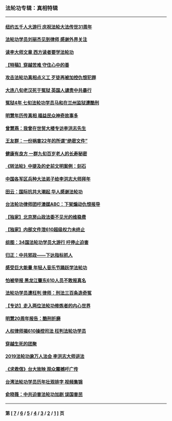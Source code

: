 ### 法轮功专辑：真相特辑
---
#### [纽约五千人大游行 庆祝法轮大法传世31周年](../../pages/nf4389/n13995110.md?09100430) 
#### [法轮功学员刘丽杰见到律师 感谢外界关注](../../pages/nf4389/n13927012.md?09100430) 
#### [读李大师文章 西方读者要学法轮功](../../pages/nf4389/n13925142.md?09100430) 
#### [【特稿】穿越苦难 守住心中的善](../../pages/nf4389/n13784979.md?09100430) 
#### [攻击法轮功真相点义工 歹徒再被加控仇恨犯罪](../../pages/nf4389/n13601019.md?09100430) 
#### [大连八旬老汉死于冤狱 英国人谴责中共暴行](../../pages/nf4389/n13480118.md?09100430) 
#### [冤狱4年 七旬法轮功学员马和在兰州监狱遭酷刑](../../pages/nf4389/n13304688.md?09100430) 
#### [明慧年历传真相 福益民众神奇故事多](../../pages/nf4389/n13294545.md?09100430) 
#### [曾慧燕：我曾在世贸大楼专访李洪志先生](../../pages/nf4389/n12898729.md?09100430) 
#### [王友群：一份祸害22年的所谓“绝密文件”](../../pages/nf4389/n12871750.md?09100430) 
#### [健康有良方 一群九旬百岁老人的长寿秘密](../../pages/nf4389/n12847475.md?09100430) 
#### [《转法轮》中提及的史前文明案例：刻石](../../pages/nf4389/n12758577.md?09100430) 
#### [中国各军区兵种大法弟子给李洪志大师拜年](../../pages/nf4389/n12750047.md?09100430) 
#### [田云：国际抗共大潮起 华人感谢法轮功](../../pages/nf4389/n12357708.md?09100430) 
#### [台法轮功律师团吁澳媒ABC：下架煽动仇恨报导](../../pages/nf4389/n12279917.md?09100430) 
#### [【独家】北京房山政法委不见光的维稳费](../../pages/nf4389/n12031979.md?09100430) 
#### [【独家】内部文件泄610超级权力未终止](../../pages/nf4389/n12023895.md?09100430) 
#### [组图：34国法轮功学员大游行 吁停止迫害](../../pages/nf4389/n11492658.md?09100430) 
#### [归正：中共邪政——下达指标抓人](../../pages/nf4389/n11474770.md?09100430) 
#### [感受巨大能量 年轻人音乐节踊跃学法轮功](../../pages/nf4389/n11441981.md?09100430) 
#### [怕被举报 黑龙江肇东610人员不敢报真名](../../pages/nf4389/n11436499.md?09100430) 
#### [法轮功学员遭枉判 律师：刑法三百条造奇冤](../../pages/nf4389/n11433943.md?09100430) 
#### [【专访】走入两位法轮功修炼者的内心世界](../../pages/nf4389/n11415623.md?09100430) 
#### [明慧20周年报告：酷刑折磨](../../pages/nf4389/n11387954.md?09100430) 
#### [人权律师揭610操控司法 枉判法轮功学员](../../pages/nf4389/n11313370.md?09100430) 
#### [穿越生死的团聚](../../pages/nf4389/n11258922.md?09100430) 
#### [2019法轮功逾万人法会 李洪志大师讲法](../../pages/nf4389/n11265303.md?09100430) 
#### [《求救信》台大放映 观众震撼吁广传](../../pages/nf4389/n10922251.md?09100430) 
#### [台湾法轮功学员历年壮观排字 视频集锦](../../pages/nf4389/n10878789.md?09100430) 
#### [俞晓薇：中共迫害法轮功加剧 误国害民](../../pages/nf4389/n10859260.md?09100430) 

---
#### 第 [ [7](./7.md?09100430) / [6](./6.md?09100430) / [5](./5.md?09100430) / [4](./4.md?09100430) / [3](./3.md?09100430) / [2](./2.md?09100430) / [1](./1.md?09100430) ] 页
